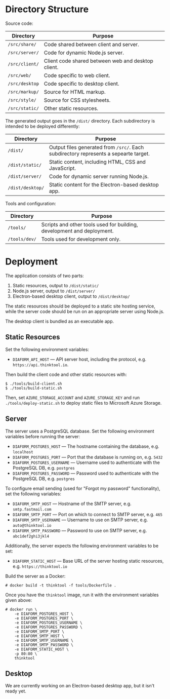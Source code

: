 # Directory Structure

Source code:

| Directory      | Purpose                                            |
| -------------- | -------------------------------------------------- |
| `/src/share/`  | Code shared between client and server.             |
| `/src/server/` | Code for dynamic Node.js server.                   |
| `/src/client/` | Client code shared between web and desktop client. |
| `/src/web/`    | Code specific to web client.                       |
| `/src/desktop` | Code specific to desktop client.                   |
| `/src/markup/` | Source for HTML markup.                            |
| `/src/style/`  | Source for CSS stylesheets.                        |
| `/src/static/` | Other static resources.                            |

The generated output goes in the `/dist/` directory. Each subdirectory is intended to be deployed differently:

| Directory        | Purpose                                                                              |
| ---------------- | ------------------------------------------------------------------------------------ |
| `/dist/`         | Output files generated from `/src/`. Each subdirectory represents a sepearte target. |
| `/dist/static/`  | Static content, including HTML, CSS and JavaScript.                                  |
| `/dist/server/`  | Code for dynamic server running Node.js.                                             |
| `/dist/desktop/` | Static content for the Electron-based desktop app.                                   |

Tools and configuration:

| Directory     | Purpose                                                                |
| ------------- | ---------------------------------------------------------------------- |
| `/tools/`     | Scripts and other tools used for building, development and deployment. |
| `/tools/dev/` | Tools used for development only.                                       |

# Deployment

The application consists of two parts:

1. Static resources, output to `/dist/static/`
2. Node.js server, output to `/dist/server/`
3. Electron-based desktop client, output to `/dist/desktop/`

The static resources should be deployed to a static site hosting service, while
the server code should be run on an appropriate server using Node.js.

The desktop client is bundled as an executable app.

## Static Resources

Set the following environment variables:

- `DIAFORM_API_HOST` &mdash; API server host, including the protocol, e.g.
  `https://api.thinktool.io`.

Then build the client code and other static resources with:

    $ ./tools/build-client.sh
    $ ./tools/build-static.sh

Then, set `AZURE_STORAGE_ACCOUNT` and `AZURE_STORAGE_KEY` and run
`./tools/deploy-static.sh` to deploy static files to Microsoft Azure Storage.

## Server

The server uses a PostgreSQL database. Set the following environment variables
before running the server:

- `DIAFORM_POSTGRES_HOST` &mdash; The hostname containing the database, e.g. `localhost`
- `DIAFORM_POSTGRES_PORT` &mdash; Port that the database is running on, e.g. `5432`
- `DIAFORM_POSTGRES_USERNAME` &mdash; Username used to authenticate with the PostgreSQL DB, e.g. `postgres`
- `DIAFORM_POSTGRES_PASSWORD` &mdash; Password used to authenticate with the PostgreSQL DB, e.g. `postgres`

To configure email sending (used for "Forgot my password" functionality), set the following variables:

- `DIAFORM_SMTP_HOST` &mdash; Hostname of the SMTP server, e.g. `smtp.fastmail.com`
- `DIAFORM_SMTP_PORT` &mdash; Port on which to connect to SMTP server, e.g. `465`
- `DIAFORM_SMTP_USERNAME` &mdash; Username to use on SMTP server, e.g. `auto@thinktool.io`
- `DIAFORM_SMTP_PASSWORD` &mdash; Password to use on SMTP server, e.g. `abc1def2ghi3jkl4`

Additionally, the server expects the following environment variables to be set:

- `DIAFORM_STATIC_HOST` &mdash; Base URL of the server hosting static resources, e.g. `https://thinktool.io`

Build the server as a Docker:

    # docker build -t thinktool -f tools/Dockerfile .

Once you have the `thinktool` image, run it with the environment variables given above:

    # docker run \
        -e DIAFORM_POSTGRES_HOST \
        -e DIAFORM_POSTGRES_PORT \
        -e DIAFORM_POSTGRES_USERNAME \
        -e DIAFORM_POSTGRES_PASSWORD \
        -e DIAFORM_SMTP_PORT \
        -e DIAFORM_SMTP_HOST \
        -e DIAFORM_SMTP_USERNAME \
        -e DIAFORM_SMTP_PASSWORD \
        -e DIAFORM_STATIC_HOST \
        -p 80:80 \
        thinktool

## Desktop

We are currently working on an Electron-based desktop app, but it isn't ready yet.
